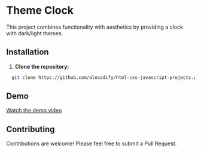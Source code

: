 # Theme Clock

This project combines functionality with aesthetics by providing a clock with dark/light themes.

## Installation

1. **Clone the repository:**
```bash
  git clone https://github.com/alecodify/html-css-javascript-projects.git
```

## Demo
[Watch the demo video](https://github.com/user-attachments/assets/a75c5794-b3fa-413b-9d41-21e44a7a3d34)

## Contributing
Contributions are welcome! Please feel free to submit a Pull Request.